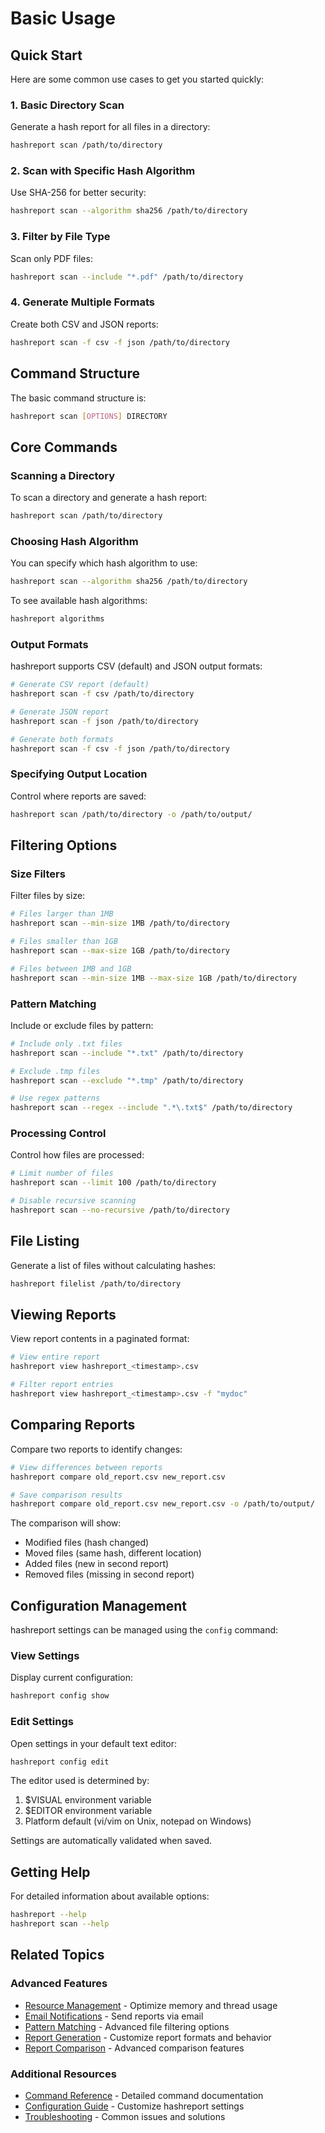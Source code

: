 # **Basic Usage**

## **Quick Start**

Here are some common use cases to get you started quickly:

### **1. Basic Directory Scan**

Generate a hash report for all files in a directory:

```bash
hashreport scan /path/to/directory
```

### **2. Scan with Specific Hash Algorithm**

Use SHA-256 for better security:

```bash
hashreport scan --algorithm sha256 /path/to/directory
```

### **3. Filter by File Type**

Scan only PDF files:

```bash
hashreport scan --include "*.pdf" /path/to/directory
```

### **4. Generate Multiple Formats**

Create both CSV and JSON reports:

```bash
hashreport scan -f csv -f json /path/to/directory
```

## **Command Structure**

The basic command structure is:

```bash
hashreport scan [OPTIONS] DIRECTORY
```

## **Core Commands**

### Scanning a Directory

To scan a directory and generate a hash report:

```bash
hashreport scan /path/to/directory
```

### Choosing Hash Algorithm

You can specify which hash algorithm to use:

```bash
hashreport scan --algorithm sha256 /path/to/directory
```

To see available hash algorithms:

```bash
hashreport algorithms
```

### Output Formats

hashreport supports CSV (default) and JSON output formats:

```bash
# Generate CSV report (default)
hashreport scan -f csv /path/to/directory

# Generate JSON report
hashreport scan -f json /path/to/directory

# Generate both formats
hashreport scan -f csv -f json /path/to/directory
```

### Specifying Output Location

Control where reports are saved:

```bash
hashreport scan /path/to/directory -o /path/to/output/
```

## **Filtering Options**

### **Size Filters**

Filter files by size:

```bash
# Files larger than 1MB
hashreport scan --min-size 1MB /path/to/directory

# Files smaller than 1GB
hashreport scan --max-size 1GB /path/to/directory

# Files between 1MB and 1GB
hashreport scan --min-size 1MB --max-size 1GB /path/to/directory
```

### **Pattern Matching**

Include or exclude files by pattern:

```bash
# Include only .txt files
hashreport scan --include "*.txt" /path/to/directory

# Exclude .tmp files
hashreport scan --exclude "*.tmp" /path/to/directory

# Use regex patterns
hashreport scan --regex --include ".*\.txt$" /path/to/directory
```

### **Processing Control**

Control how files are processed:

```bash
# Limit number of files
hashreport scan --limit 100 /path/to/directory

# Disable recursive scanning
hashreport scan --no-recursive /path/to/directory
```

## **File Listing**

Generate a list of files without calculating hashes:

```bash
hashreport filelist /path/to/directory
```

## **Viewing Reports**

View report contents in a paginated format:

```bash
# View entire report
hashreport view hashreport_<timestamp>.csv

# Filter report entries
hashreport view hashreport_<timestamp>.csv -f "mydoc"
```

## **Comparing Reports**

Compare two reports to identify changes:

```bash
# View differences between reports
hashreport compare old_report.csv new_report.csv

# Save comparison results
hashreport compare old_report.csv new_report.csv -o /path/to/output/
```

The comparison will show:

- Modified files (hash changed)
- Moved files (same hash, different location)
- Added files (new in second report)
- Removed files (missing in second report)

## **Configuration Management**

hashreport settings can be managed using the `config` command:

### View Settings

Display current configuration:

```bash
hashreport config show
```

### Edit Settings

Open settings in your default text editor:

```bash
hashreport config edit
```

The editor used is determined by:
1. $VISUAL environment variable
2. $EDITOR environment variable
3. Platform default (vi/vim on Unix, notepad on Windows)

Settings are automatically validated when saved.

## **Getting Help**

For detailed information about available options:

```bash
hashreport --help
hashreport scan --help
```

## **Related Topics**

### **Advanced Features**
- [Resource Management](advanced.md#resource-management) - Optimize memory and thread usage
- [Email Notifications](advanced.md#email-notifications) - Send reports via email
- [Pattern Matching](advanced.md#pattern-matching) - Advanced file filtering options
- [Report Generation](advanced.md#report-generation) - Customize report formats and behavior
- [Report Comparison](advanced.md#report-comparison) - Advanced comparison features

### **Additional Resources**
- [Command Reference](commands.md) - Detailed command documentation
- [Configuration Guide](configuration.md) - Customize hashreport settings
- [Troubleshooting](troubleshooting.md) - Common issues and solutions
